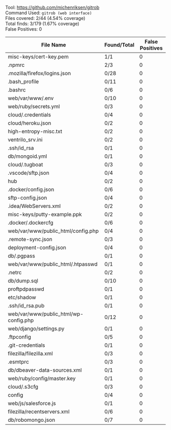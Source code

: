 
Tool: https://github.com/michenriksen/gitrob  
Command Used: `gitrob (web interface)`  
Files covered: 2/44 (4.54% coverage)  
Total finds: 3/179  (1.67% coverage)  
False Positives: 0  

File Name                              |  Found/Total   | False Positives |
---------------------------------------|----------------|-----------------|
misc-keys/cert-key.pem                 | 1/1 | 0
.npmrc                                 | 2/3 | 0
.mozilla/firefox/logins.json           | 0/28 | 0
.bash_profile                          | 0/11 | 0
.bashrc                                | 0/6 | 0
web/var/www/.env                       | 0/10 | 0
web/ruby/secrets.yml                   | 0/3 | 0
cloud/.credentials                     | 0/4 | 0
cloud/heroku.json                      | 0/2 | 0
high-entropy-misc.txt                  | 0/2 | 0
ventrilo_srv.ini                       | 0/2 | 0
.ssh/id_rsa                            | 0/1 | 0
db/mongoid.yml                         | 0/1 | 0
cloud/.tugboat                         | 0/3 | 0
.vscode/sftp.json                      | 0/4 | 0
hub                                    | 0/2 | 0
.docker/config.json                    | 0/6 | 0
sftp-config.json                       | 0/4 | 0
.idea/WebServers.xml                   | 0/2 | 0
misc-keys/putty-example.ppk            | 0/2 | 0
.docker/.dockercfg                     | 0/6 | 0
web/var/www/public_html/config.php     | 0/4 | 0
.remote-sync.json                      | 0/3 | 0
deployment-config.json                 | 0/4 | 0
db/.pgpass                             | 0/1 | 0
web/var/www/public_html/.htpasswd      | 0/1 | 0
.netrc                                 | 0/2 | 0
db/dump.sql                            | 0/10 | 0
proftpdpasswd                          | 0/1 | 0
etc/shadow                             | 0/1 | 0
.ssh/id_rsa.pub                        | 0/1 | 0
web/var/www/public_html/wp-config.php  | 0/12 | 0
web/django/settings.py                 | 0/1 | 0
.ftpconfig                             | 0/5 | 0
.git-credentials                       | 0/1 | 0
filezilla/filezilla.xml                | 0/3 | 0
.esmtprc                               | 0/3 | 0
db/dbeaver-data-sources.xml            | 0/1 | 0
web/ruby/config/master.key             | 0/1 | 0
cloud/.s3cfg                           | 0/3 | 0
config                                 | 0/4 | 0
web/js/salesforce.js                   | 0/1 | 0
filezilla/recentservers.xml            | 0/6 | 0
db/robomongo.json                      | 0/7 | 0
